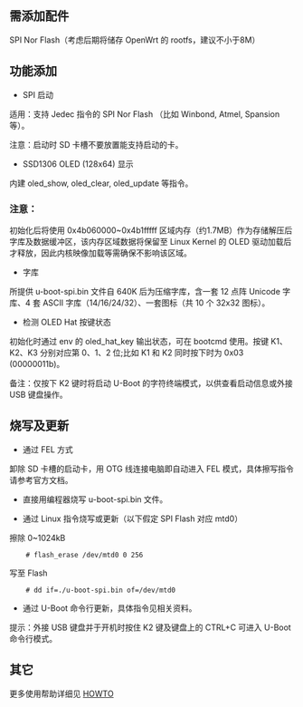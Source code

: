 ## 需添加配件

SPI Nor Flash（考虑后期将储存 OpenWrt 的 rootfs，建议不小于8M）

## 功能添加

+ SPI 启动

适用：支持 Jedec 指令的 SPI Nor Flash （比如 Winbond, Atmel, Spansion 等）。

注意：启动时 SD 卡槽不要放置能支持启动的卡。

+ SSD1306 OLED (128x64) 显示

内建 oled_show, oled_clear, oled_update 等指令。

### 注意：

初始化后将使用 0x4b060000~0x4b1fffff 区域内存（约1.7MB）作为存储解压后字库及数据缓冲区，该内存区域数据将保留至 Linux Kernel 的 OLED 驱动加载后才释放，因此内核映像加载等需确保不影响该区域。

+ 字库

所提供 u-boot-spi.bin 文件自 640K 后为压缩字库，含一套 12 点阵 Unicode 字库、4 套 ASCII 字库（14/16/24/32）、一套图标（共 10 个 32x32 图标）。

+ 检测 OLED Hat 按键状态

初始化时通过 env 的 oled_hat_key 输出状态，可在 bootcmd 使用。按键 K1、K2、K3 分别对应第 0、1、2 位;比如 K1 和 K2 同时按下时为 0x03 (00000011b)。

备注：仅按下 K2 键时将启动 U-Boot 的字符终端模式，以供查看启动信息或外接 USB 键盘操作。

## 烧写及更新

+ 通过 FEL 方式

卸除 SD 卡槽的启动卡，用 OTG 线连接电脑即自动进入 FEL 模式，具体擦写指令请参考官方文档。

+ 直接用编程器烧写 u-boot-spi.bin 文件。

+ 通过 Linux 指令烧写或更新（以下假定 SPI Flash 对应 mtd0）

擦除 0~1024kB

        # flash_erase /dev/mtd0 0 256

写至 Flash

        # dd if=./u-boot-spi.bin of=/dev/mtd0

+ 通过 U-Boot 命令行更新，具体指令见相关资料。

提示：外接 USB 键盘并于开机时按住 K2 键及键盘上的 CTRL+C 可进入 U-Boot 命令行模式。

## 其它

更多使用帮助详细见 [HOWTO](https://github.com/DonAnthonyLee/LBPanel_LBKit/tree/master/docs/howto/u-boot)

